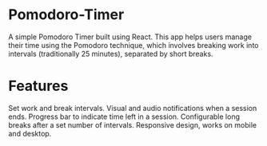 # Pomodoro-Timer
A simple Pomodoro Timer built using React. This app helps users manage their time using the Pomodoro technique, which involves breaking work into intervals (traditionally 25 minutes), separated by short breaks.
<br>
<h1>Features</h1>
Set work and break intervals.
Visual and audio notifications when a session ends.
Progress bar to indicate time left in a session.
Configurable long breaks after a set number of intervals.
Responsive design, works on mobile and desktop.
